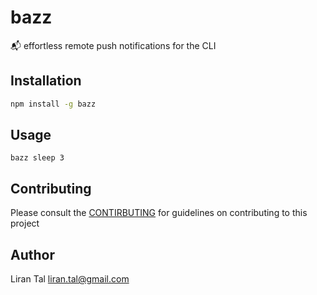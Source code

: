 # bazz

📬 effortless remote push notifications for the CLI

## Installation

```bash
npm install -g bazz
```

## Usage

```
bazz sleep 3
```

## Contributing

Please consult the [CONTIRBUTING](https://github.com/lirantal/bazz/blob/master/CONTRIBUTING.md) for guidelines on contributing to this project

## Author
Liran Tal <liran.tal@gmail.com>
